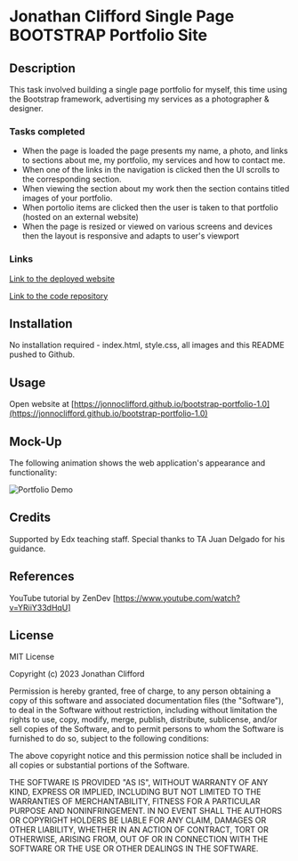 # Jonathan Clifford Single Page BOOTSTRAP Portfolio Site

## Description

This task involved building a single page portfolio for myself, this time using the Bootstrap framework, advertising my services as a photographer & designer.

### Tasks completed

* When the page is loaded the page presents my name, a photo, and links to sections about me, my portfolio, my services and how to contact me.
* When one of the links in the navigation is clicked then the UI scrolls to the corresponding section.
* When viewing the section about my work then the section contains titled images of your portfolio.
* When portolio items are clicked then the user is taken to that portfolio (hosted on an external website)
* When the page is resized or viewed on various screens and devices then the layout is responsive and adapts to user's viewport

### Links

[Link to the deployed website](https://jonnoclifford.github.io/bootstrap-portfolio-1.0/)

[Link to the code repository](https://github.com/jonnoclifford/bootstrap-portfolio-1.0)

## Installation

No installation required - index.html, style.css, all images and this README pushed to Github.

## Usage

Open website at [https://jonnoclifford.github.io/bootstrap-portfolio-1.0](https://jonnoclifford.github.io/bootstrap-portfolio-1.0)

## Mock-Up

The following animation shows the web application's appearance and functionality:

![Portfolio Demo](/images/bootstrap-portfolio-demo.gif)

## Credits

Supported by Edx teaching staff. Special thanks to TA Juan Delgado for his guidance.


## References

YouTube tutorial by ZenDev [https://www.youtube.com/watch?v=YRiiY33dHqU]

## License

MIT License

Copyright (c) 2023 Jonathan Clifford

Permission is hereby granted, free of charge, to any person obtaining a copy
of this software and associated documentation files (the "Software"), to deal
in the Software without restriction, including without limitation the rights
to use, copy, modify, merge, publish, distribute, sublicense, and/or sell
copies of the Software, and to permit persons to whom the Software is
furnished to do so, subject to the following conditions:

The above copyright notice and this permission notice shall be included in all
copies or substantial portions of the Software.

THE SOFTWARE IS PROVIDED "AS IS", WITHOUT WARRANTY OF ANY KIND, EXPRESS OR
IMPLIED, INCLUDING BUT NOT LIMITED TO THE WARRANTIES OF MERCHANTABILITY,
FITNESS FOR A PARTICULAR PURPOSE AND NONINFRINGEMENT. IN NO EVENT SHALL THE
AUTHORS OR COPYRIGHT HOLDERS BE LIABLE FOR ANY CLAIM, DAMAGES OR OTHER
LIABILITY, WHETHER IN AN ACTION OF CONTRACT, TORT OR OTHERWISE, ARISING FROM,
OUT OF OR IN CONNECTION WITH THE SOFTWARE OR THE USE OR OTHER DEALINGS IN THE
SOFTWARE.
